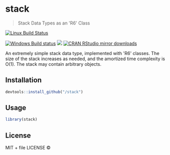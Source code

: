 
# stack

> Stack Data Types as an 'R6' Class

[![Linux Build Status](https://travis-ci.org//stack.svg?branch=master)](https://travis-ci.org//stack)

[![Windows Build status](https://ci.appveyor.com/api/projects/status/github//stack?svg=true)](https://ci.appveyor.com/project//stack)
[![](http://www.r-pkg.org/badges/version/stack)](http://www.r-pkg.org/pkg/stack)
[![CRAN RStudio mirror downloads](http://cranlogs.r-pkg.org/badges/stack)](http://www.r-pkg.org/pkg/stack)


An extremely simple stack data type, implemented with 'R6' classes. The size
  of the stack increases as needed, and the amortized time complexity is O(1).
  The stack may contain arbitrary objects.

## Installation

```r
devtools::install_github("/stack")
```

## Usage

```r
library(stack)
```

## License

MIT + file LICENSE © 
